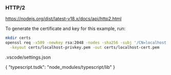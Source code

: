 ### HTTP/2

https://nodejs.org/dist/latest-v18.x/docs/api/http2.html

To generate the certificate and key for this example, run:

```sh
mkdir certs
openssl req -x509 -newkey rsa:2048 -nodes -sha256 -subj '/CN=localhost' \
  -keyout certs/localhost-privkey.pem -out certs/localhost-cert.pem
```

.vscode/settings.json

{
"typescript.tsdk": "node_modules/typescript/lib"
}
